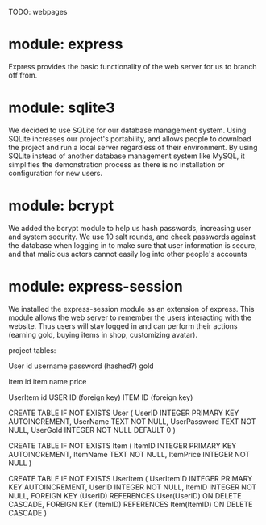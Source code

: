 TODO:
    webpages




# module: express

Express provides the basic functionality of the web server for us to branch off from.

# module: sqlite3

We decided to use SQLite for our database management system. Using SQLite increases our project's portability, and allows people to download the project and run a local server regardless of their environment. By using SQLite instead of another database management system like MySQL, it simplifies the demonstration process as there is no installation or configuration for new users.

# module: bcrypt

We added the bcrypt module to help us hash passwords, increasing user and system security. We use 10 salt rounds, and check passwords against the database when logging in to make sure that user information is secure, and that malicious actors cannot easily log into other people's accounts

# module: express-session

We installed the express-session module as an extension of express. This module allows the web server to remember the users interacting with the website. Thus users will stay logged in and can perform their actions (earning gold, buying items in shop, customizing avatar).

project tables:

User
    id
    username
    password (hashed?)
    gold

Item
    id
    item name
    price


UserItem
    id
    USER ID (foreign key)
    ITEM ID (foreign key)


CREATE TABLE IF NOT EXISTS User (
    UserID INTEGER PRIMARY KEY AUTOINCREMENT,
    UserName TEXT NOT NULL,
    UserPassword TEXT NOT NULL,
    UserGold INTEGER NOT NULL DEFAULT 0
)

CREATE TABLE IF NOT EXISTS Item (
    ItemID INTEGER PRIMARY KEY AUTOINCREMENT,
    ItemName TEXT NOT NULL,
    ItemPrice INTEGER NOT NULL
)

CREATE TABLE IF NOT EXISTS UserItem (
    UserItemID INTEGER PRIMARY KEY AUTOINCREMENT,
    UserID INTEGER NOT NULL,
    ItemID INTEGER NOT NULL,
    FOREIGN KEY (UserID) REFERENCES User(UserID) ON DELETE CASCADE,
    FOREIGN KEY (ItemID) REFERENCES Item(ItemID) ON DELETE CASCADE
)